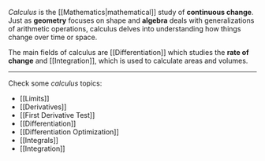 *Calculus* is the [[Mathematics|mathematical]] study of **continuous change**. Just as **geometry** focuses on shape and **algebra** deals with generalizations of arithmetic operations, calculus delves into understanding how things change over time or space.

The main fields of calculus are [[Differentiation]] which studies the **rate of change** and [[Integration]], which is used to calculate areas and volumes.
___
Check some *calculus* topics:

- [[Limits]]
- [[Derivatives]]
- [[First Derivative Test]]
- [[Differentiation]]
- [[Differentiation Optimization]]
- [[Integrals]]
- [[Integration]]
